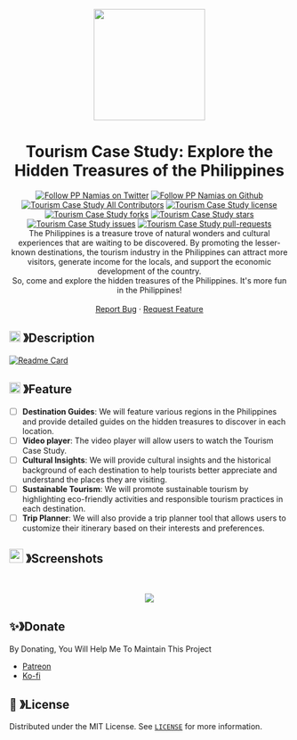 <p align="center">
  <img src="https://cdn.discordapp.com/attachments/1045298870533509130/1068425329909174392/egg_-_Copy-modified.png" width="200" height="200">
  <h1 align="center"><b>Tourism Case Study: Explore the Hidden Treasures of the Philippines
</b></h1>
</p>

<p align="center">
  <a aria-label="Follow PP Namias on Twitter" href="https://twitter.com/PP_Namias" target="_blank"><img alt="Follow PP Namias on Twitter" src="https://img.shields.io/badge/Follow%20@PP_Namias-black.svg?style=for-the-badge&logo=Twitter"></a>
  <a aria-label="Follow PP Namias on Github" href="https://github.com/PP-Namias" target="_blank"><img alt="Follow PP Namias on Github" src="https://img.shields.io/badge/Follow%20@PP_Namias-black.svg?style=for-the-badge&logo=Github"></a>
  <br>
  <a href="https://github.com/PP-Namias/Tourism-Case-Study" target="blank"><img src="https://img.shields.io/badge/all_contributors-1-orange.svg?style=flat-square" alt="Tourism Case Study All Contributors" /></a>
  <a href="https://github.com/PP-Namias/Tourism-Case-Study/blob/master/LICENSE" target="blank"><img src="https://img.shields.io/github/license/PP-Namias/Tourism-Case-Study?style=flat-square" alt="Tourism Case Study license" /></a>
  <a href="https://github.com/PP-Namias/Tourism-Case-Study/fork" target="blank"><img src="https://img.shields.io/github/forks/PP-Namias/Tourism-Case-Study?style=flat-square" alt="Tourism Case Study forks"/></a>
  <a href="https://github.com/PP-Namias/Tourism-Case-Study/stargazers" target="blank"><img src="https://img.shields.io/github/stars/PP-Namias/Tourism-Case-Study?style=flat-square" alt="Tourism Case Study stars"/></a>
  <a href="https://github.com/PP-Namias/Tourism-Case-Study/issues" target="blank"><img src="https://img.shields.io/github/issues/PP-Namias/Tourism-Case-Study?style=flat-square" alt="Tourism Case Study issues"/></a>
  <a href="https://github.com/PP-Namias/Tourism-Case-Study/pulls" target="blank"><img src="https://img.shields.io/github/issues-pr/PP-Namias/Tourism-Case-Study?style=flat-square" alt="Tourism Case Study pull-requests"/></a>
  <br />
  The Philippines is a treasure trove of natural wonders and cultural experiences that are waiting to be discovered. By promoting the lesser-known destinations, the tourism industry in the Philippines can attract more visitors, generate income for the locals, and support the economic development of the country.
  <br />
  So, come and explore the hidden treasures of the Philippines. It's more fun in the Philippines!
  <br />
  <br />
  <a href="https://github.com/PP-Namias/Tourism-Case-Study/issues">Report Bug</a>
  ·
  <a href="https://github.com/PP-Namias/Tourism-Case-Study/issues">Request Feature</a>
</p>

## <img src="https://cdn.discordapp.com/emojis/859424401186095114.png" width="20px" height="20px"> 》Description
[![Readme Card](https://github-readme-stats.vercel.app/api/pin/?username=PP-Namias&repo=Tourism-Case-Study&theme=tokyonight&show_owner=true&hide_border=true)](https://github.com/PP-Namias/Tourism-Case-Study)

## <img src="https://cdn.discordapp.com/emojis/852881450667081728.gif" width="20px" height="20px"> 》Feature
- [ ] __Destination Guides__: We will feature various regions in the Philippines and provide detailed guides on the hidden treasures to discover in each location.
- [ ] __Video player__: The video player will allow users to watch the Tourism Case Study.
- [ ] __Cultural Insights__: We will provide cultural insights and the historical background of each destination to help tourists better appreciate and understand the places they are visiting.
- [ ] __Sustainable Tourism__: We will promote sustainable tourism by highlighting eco-friendly activities and responsible tourism practices in each destination.
- [ ] __Trip Planner__: We will also provide a trip planner tool that allows users to customize their itinerary based on their interests and preferences.

## <img src="https://cdn.discordapp.com/emojis/1028680849195020308.png" width="25px" height="25px"> 》Screenshots
<br />
<p align="center">
  <a href="https://github.com/PP-Namias/Tourism-Case-Study">
    <img src="#">
  </a>
</p>

## ✨》Donate
By Donating, You Will Help Me To Maintain This Project 
- [Patreon](https://www.patreon.com/PP_Namias)
- [Ko-fi](https://ko-fi.com/PP_Namias)

## 🔐 》License
Distributed under the MIT License. See [`LICENSE`](https://github.com/PP-Namias/Tourism-Case-Study/blob/main/LICENSE) for more information.
